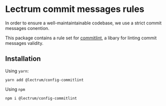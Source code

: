 # Lectrum commit messages rules

In order to ensure a well-maintaintainable codebase, we use a strict commit messages conention.

This package contains a rule set for [commitlint](https://github.com/marionebl/commitlint), a libary for linting commit messages validity.

## Installation

Using `yarn`:

```
yarn add @lectrum/config-commitlint
```

Using `npm`

```
npm i @lectrum/config-commitlint
```
